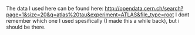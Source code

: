 The data I used here can be found here: http://opendata.cern.ch/search?page=1&size=20&q=atlas%20tau&experiment=ATLAS&file_type=root
I dont remember which one I used spesifically (I made this a while back), but i should be there.

